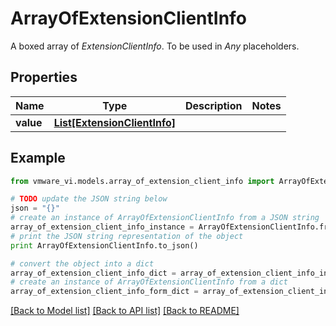 # ArrayOfExtensionClientInfo

A boxed array of *ExtensionClientInfo*. To be used in *Any* placeholders. 

## Properties
Name | Type | Description | Notes
------------ | ------------- | ------------- | -------------
**value** | [**List[ExtensionClientInfo]**](ExtensionClientInfo.md) |  | 

## Example

```python
from vmware_vi.models.array_of_extension_client_info import ArrayOfExtensionClientInfo

# TODO update the JSON string below
json = "{}"
# create an instance of ArrayOfExtensionClientInfo from a JSON string
array_of_extension_client_info_instance = ArrayOfExtensionClientInfo.from_json(json)
# print the JSON string representation of the object
print ArrayOfExtensionClientInfo.to_json()

# convert the object into a dict
array_of_extension_client_info_dict = array_of_extension_client_info_instance.to_dict()
# create an instance of ArrayOfExtensionClientInfo from a dict
array_of_extension_client_info_form_dict = array_of_extension_client_info.from_dict(array_of_extension_client_info_dict)
```
[[Back to Model list]](../README.md#documentation-for-models) [[Back to API list]](../README.md#documentation-for-api-endpoints) [[Back to README]](../README.md)


